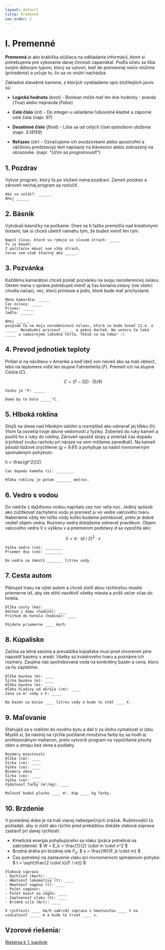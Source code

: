 ```yaml
---
layout: default
title: Premenné
nav_order: 2
---
```


# I. Premenné


**Premenná** je ako krabička slúžiaca na odkladanie informácií, ktoré si potrebujeme pre vykonanie danej činnosti zapamätať. Podľa účelu sa líšia svojim *dátovým typom*, ktorý sa vytvorí, keď do premennej niečo vložíme (*priradenie*) a určuje to, čo sa vo vnútri nachádza.

Základné stavebné kamene, z ktorých vyskladáme opis zložitejších javov sú:

* **Logická hodnota** (*bool*) - Boolean môže mať len dve hodnoty - pravda (*True*) alebo nepravda (*False*)

* **Celé číslo** (*int*) - Do integer-u ukladáme ľubovolné kladné a záporné celé čísla (napr. *97*)

* **Desatinné číslo** (*float*) - Líšia sa od celých čísel spôsobom uloženia (napr. *3.14159*)

* **Reťazec** (*str*) - Označujeme ich úvodzovkami alebo apostrofmi a väčšinou predstavujú text napísaný na klávesnici alebo zobrazený na obrazovke. (napr. *"Učím sa programovať!"*)


## 1. Pozdrav
Vytvor program, ktorý ťa po vložení mena pozdraví. Zameň pozdrav a zároveň nechaj program sa rozlučiť.

```
Ako sa voláš?: ______
Ahoj ______
```

## 2. Básnik
Vytváraš básničky na počkanie. Dnes sa ti ťažko premýšľa nad kreatívnymi textami, tak si chceš ušetriť námahu tým, že budeš meniť len rým.

```
Napíš slovo, ktoré sa rýmuje so slovom strach: _____
Tu je báseň:
Z počítačov mával som vždy strach,
teraz som však šťastný ako _____.
```

## 3. Pozvánka
Každému kamarátovi chceš poslať pozvánku na svoju narodeninovú oslavu. Okrem mena v správe potrebuješ meniť aj čas konania oslavy (nie všetci chodia načas), vec, ktorú priniesie a jedlo, ktoré bude mať prichystané.

```
Meno kamaráta: _____
Čas oslavy: _____
Prines: _____
Jedlo: ______

Ahoj _____,
pozývam ťa na moju narodeninovú oslavu, ktorá sa bude konať 12.4. o _____. Nezabudni priniesť _____ a pekný darček. Na večeru ťa čaká _____ a samozrejme lahodná torta. Teším sa na teba! :)
```

## 4. Prevod jednotiek teploty
Prišiel si na návštevu v Amerike a keď ideš von nevieš ako sa máš obliecť, lebo na teplomere vidíš len stupne Fahrenheita (*F*). Premeň ich na stupne Celzia (*C*).

$$ C = (F - 32) \cdot (5 / 9) $$

```
Vonku je °F: _____

Doma by to bolo _____°C.
```

## 5. Hlboká roklina
Stojíš na útese nad hlbokým údolím a rozmýšlaš ako odmerať jej hĺbku (*h*). Vtom ťa osvietia tvoje dávne vedomosti z fyziky. Zoberieš do ruky kameň a pustíš ho z ruky do rokliny.
Zároveň spustíš stopy a zmeriaš čas dopadu (rýchlosť zvuku rachotu pri náraze na zem môžeme zanedbať). Na kameň pôsobí tiažové zrýchlenie (*g = 9.81*) a pohybuje sa nadol rovnomerným spomaleným pohybom:

h = \frac{gt^2}{2}

```
Čas dopadu kameňa (s): ________

Hĺbka rokliny je potom _______ metrov.
```

## 6. Vedro s vodou
Do nádrže z dažďovou vodou napršalo cez noc veľa noc. Jediný spôsob ako zúžitkovať zachytenú vodu je preniesť ju vo vedre valcového tvaru. Naberieme vždy len toľko vody koľko budeme potrebovať,
preto je dobré vedieť objem vedra. Rozmery vedra dokážeme odmerať pravítkom. Objem valcového vedra *V* s výškou *v* a priemerom podstavy *d* sa vypočíta ako:

$$ V = \pi \cdot (d\;/\;2)^2 \cdot v $$

```
Výška vedra (cm): ________
Priemer dna (cm): ________

Do vedra sa zmestí _______ litrov vody.
```

## 7. Cesta autom
Plánuješ trasu na výlet autom a chceš zistiť akou rýchlosťou musíte priemerne ísť, aby ste stihli navštíviť všetky miesta a prišli večer včas do hotela.

```
Dĺžka cesty (km): ____
Odchod z domu (hodina): ____
Príchod do hotela (hodina): ____

Pôjdete priemerne ____ km/h.
```

## 8. Kúpalisko
Začína sa letná sezóna a prevádzka kúpaliska musí pred otvorením plne napustiť bazény v areáli. Všetky sú kvádrového tvaru a poznáme ich rozmery. Zaujíma nás spotrebovaná voda na konkrétny bazén a cena, ktorú za ňu zaplatíme.

```
Dĺžka bazéna (m): ____
Šírka bazéna (m): ____
Hĺbka bazéna (m): ____
Hĺbka hladiny od okraja (cm): ____
Cena za m³ vody v €: _____

Na bazén sa minie ____ litrov vody a bude to stáť ____ €.
```

## 9. Maľovanie
Sťahuješ sa s rodičmi do nového bytu a dali ti za úlohu vymalovať si izbu. Myslíš si, že nástroj na rýchle počítanie množstva farby by sa hodil aj profesionálnym maliarom, preto vytvoríš program na vypočítanie plochy stien a stropu bez okna a podlahy.

```
Rozmery miestnosti
Dĺžka (cm): ____
Šírka (cm): ____
Výška (cm): ____
Rozmery okna
Šírka (cm): ____
Výška (cm): ____
Výdatnosť farby (m²/kg): ____

Maľovať budeš plochu ____ m². Kúp ____ kg farby.
```

## 10. Brzdenie
V poslednej dobe je na trati viacej nebezpečných zrážok. Rušňovodiči ťa požiadali, aby si zistil ako rýchlo pred prekážkou dokáže vlaková súprava zastaviť pri danej rýchlosti.
- Kinetická energia pohybujúceho sa vlaku (práca potrebná na zabrzdenie): $ W = E_k = \frac{1}{2} \cdot m \cdot v^2 $
- Brzdná dráha pri brzdnej sile $F_b$: $ s = \frac{W}{F_b \cdot m} $
- Čas potrebný na zastavenie vlaku pri rovnomernom spmalenom pohybe: $ t = \sqrt{\frac{2 \cdot s}{F / m}} $

```
Vlaková súprava
- Rýchlosť (km/h): ____
- Hmotnosť lokomotívy (t): ____
- Hmotnosť vagóna (t): ____
- Počet vagónov: ____
- Počet miest na vagón: ____
- Zaplnenosť vlaku (%): ____
- Brzdná sila (N/t): ____

V rýchlosti ____ km/h zabrzdí súprava s hmotnosťou ____ t na vzdialnosť _____ m a bude to trvať ____ s.
```

## Vzorové riešenia:
[Riešenia k 1. kapitole](/coding/beginner/solutions/1-chapter.html)
